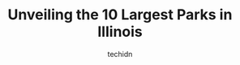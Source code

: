 ---
layout: ampstory
image: https://i0.wp.com/paketmu.com/wp-content/uploads/2023/06/castle-rock-state-park-0-in-illinois-1686365449.jpeg?resize=640,853
author: techidn
featured: false
description: Explore the diverse Park scene in Illinois, home to an incredible selection of 10 establishments catering to every taste. Whether youre in search of iconic favorites or undiscovered treasur
title: Unveiling the 10 Largest Parks in Illinois
cover:
   title: Unveiling the 10 Largest Parks in Illinois
   subtitle: RICKPATE
   background: https://paketmu.com/wp-content/uploads/2023/06/castle-rock-state-park-0-in-illinois-1686365449.jpeg

pages: 
 - layout: thirds
   top: <h1>#1 Grant Park</h1>
   bottom: "<p>For my first time in Chicago this was a great central space for me. Traveled here for work and Grant Park was also such a pleasure to walk in, around and out of! Lots of </p>"
   background: https://paketmu.com/wp-content/uploads/2023/06/castle-rock-state-park-1-in-illinois-1686365450.jpeg
   backgroundblur: true
 - layout: thirds
   top: <h1>#2 Starved Rock State Park</h1>
   bottom: "<p>This is a good park. However, the visitor center and trails nearby can be very busy on weekends. We had to park in overflow parking and hike in.We had much better luck he</p>"
   background: https://paketmu.com/wp-content/uploads/2023/06/castle-rock-state-park-2-in-illinois-1686365451.jpeg
   cta:
      link: https://paketmu.com/unveiling-the-10-largest-parks-in-illinois/
      text: Unveiling the 10 Largest Parks in Illinois
 - layout: thirds
   top: <h1>#3 Matthiessen State Park</h1>
   bottom: "<p>An incredible experience, amazing place to visit and truly worth the driving.A lot of amazing nature scenes.Different kinds of trees and plants,  wonderful water fall , t</p>"
   background: https://paketmu.com/wp-content/uploads/2023/06/castle-rock-state-park-3-in-illinois-1686365452.jpeg
   cta:
      link: https://paketmu.com/unveiling-the-10-largest-parks-in-illinois/
      text: Unveiling the 10 Largest Parks in Illinois
 - layout: thirds
   top: <h1>#4 Illinois Beach State Park</h1>
   bottom: "<p>1 Lake Front Dr, Zion, IL 60099, United States</p>"
   background: https://images.unsplash.com/photo-1522441815192-d9f04eb0615c?ixlib=rb-4.0.3&ixid=MnwxMjA3fDB8MHxwaG90by1wYWdlfHx8fGVufDB8fHx8&auto=format&fit=crop&w=640&h=853&q=80
   cta:
      link: https://paketmu.com/unveiling-the-10-largest-parks-in-illinois/
      text: Unveiling the 10 Largest Parks in Illinois
 - layout: thirds
   top: <h1>#5 Rock Cut State Park</h1>
   bottom: "<p>7223 West Lane Rd, Caledonia, IL, United States</p>"
   background: https://images.unsplash.com/photo-1518640467707-6811f4a6ab73?ixlib=rb-4.0.3&ixid=MnwxMjA3fDB8MHxwaG90by1wYWdlfHx8fGVufDB8fHx8&auto=format&fit=crop&w=640&h=853&q=80
   cta:
      link: https://paketmu.com/unveiling-the-10-largest-parks-in-illinois/
      text: Unveiling the 10 Largest Parks in Illinois
 - layout: thirds
   top: <h1>#6 Moraine Hills State Park</h1>
   bottom: "<p>1510 S River Rd, McHenry, IL 60051, United States</p>"
   background: https://images.unsplash.com/photo-1557672172-298e090bd0f1?ixlib=rb-4.0.3&ixid=MnwxMjA3fDB8MHxwaG90by1wYWdlfHx8fGVufDB8fHx8&auto=format&fit=crop&w=640&h=853&q=80
   cta:
      link: https://paketmu.com/unveiling-the-10-largest-parks-in-illinois/
      text: Unveiling the 10 Largest Parks in Illinois
 - layout: thirds
   top: <h1>#7 Kickapoo State Recreation Area</h1>
   bottom: "<p>10906 Kickapoo Park Rd, Oakwood, IL 61858, United States</p>"
   background: https://images.unsplash.com/photo-1574169208507-84376144848b?ixlib=rb-4.0.3&ixid=MnwxMjA3fDB8MHxwaG90by1wYWdlfHx8fGVufDB8fHx8&auto=format&fit=crop&w=640&h=853&q=80
   cta:
      link: https://paketmu.com/unveiling-the-10-largest-parks-in-illinois/
      text: Unveiling the 10 Largest Parks in Illinois
 - layout: thirds
   middle: Continue reading...
   background: https://images.unsplash.com/photo-1541356665065-22676f35dd40?ixlib=rb-4.0.3&ixid=MnwxMjA3fDB8MHxwaG90by1wYWdlfHx8fGVufDB8fHx8&auto=format&fit=crop&w=640&h=853&q=80
   cta:
      link: https://paketmu.com/unveiling-the-10-largest-parks-in-illinois/
      text: Unveiling the 10 Largest Parks in Illinois
      
---